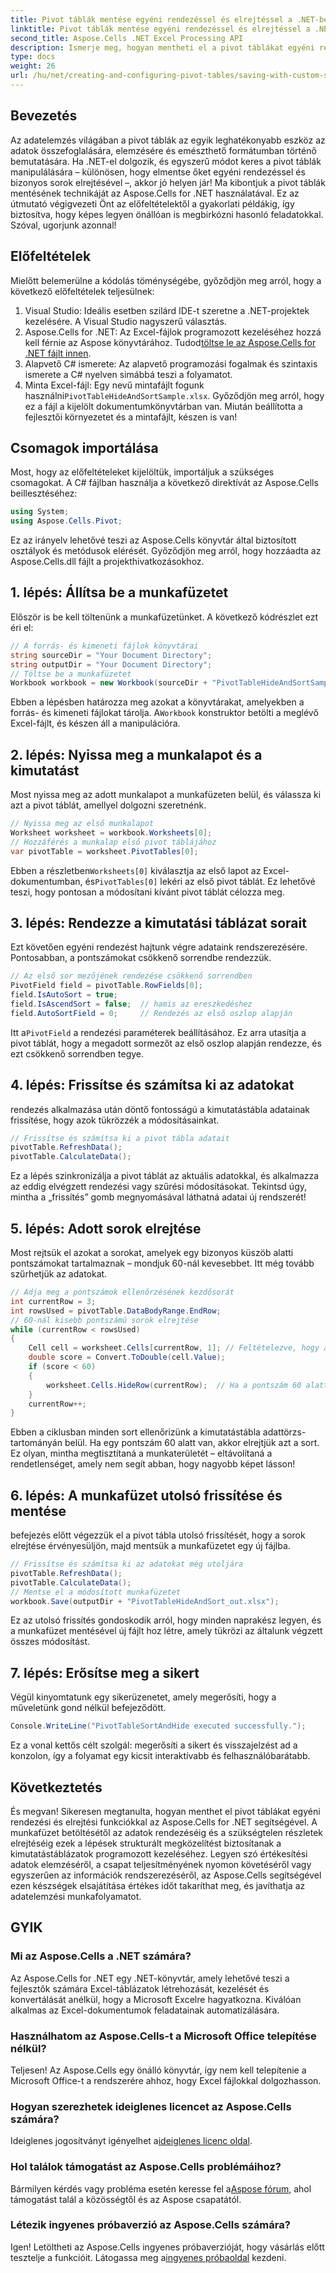 ```yaml
---
title: Pivot táblák mentése egyéni rendezéssel és elrejtéssel a .NET-ben
linktitle: Pivot táblák mentése egyéni rendezéssel és elrejtéssel a .NET-ben
second_title: Aspose.Cells .NET Excel Processing API
description: Ismerje meg, hogyan mentheti el a pivot táblákat egyéni rendezéssel és a sorok elrejtésével az Aspose.Cells for .NET segítségével. Lépésről lépésre útmutató gyakorlati példákkal.
type: docs
weight: 26
url: /hu/net/creating-and-configuring-pivot-tables/saving-with-custom-sort-and-hide/
---
```

## Bevezetés
Az adatelemzés világában a pivot táblák az egyik leghatékonyabb eszköz az adatok összefoglalására, elemzésére és emészthető formátumban történő bemutatására. Ha .NET-el dolgozik, és egyszerű módot keres a pivot táblák manipulálására – különösen, hogy elmentse őket egyéni rendezéssel és bizonyos sorok elrejtésével –, akkor jó helyen jár! Ma kibontjuk a pivot táblák mentésének technikáját az Aspose.Cells for .NET használatával. Ez az útmutató végigvezeti Önt az előfeltételektől a gyakorlati példákig, így biztosítva, hogy képes legyen önállóan is megbirkózni hasonló feladatokkal. Szóval, ugorjunk azonnal!
## Előfeltételek
Mielőtt belemerülne a kódolás töménységébe, győződjön meg arról, hogy a következő előfeltételek teljesülnek:
1. Visual Studio: Ideális esetben szilárd IDE-t szeretne a .NET-projektek kezelésére. A Visual Studio nagyszerű választás.
2.  Aspose.Cells for .NET: Az Excel-fájlok programozott kezeléséhez hozzá kell férnie az Aspose könyvtárához. Tudod[töltse le az Aspose.Cells for .NET fájlt innen](https://releases.aspose.com/cells/net/).
3. Alapvető C# ismerete: Az alapvető programozási fogalmak és szintaxis ismerete a C# nyelven simábbá teszi a folyamatot.
4.  Minta Excel-fájl: Egy nevű mintafájlt fogunk használni`PivotTableHideAndSortSample.xlsx`. Győződjön meg arról, hogy ez a fájl a kijelölt dokumentumkönyvtárban van.
Miután beállította a fejlesztői környezetet és a mintafájlt, készen is van!
## Csomagok importálása
Most, hogy az előfeltételeket kijelöltük, importáljuk a szükséges csomagokat. A C# fájlban használja a következő direktívát az Aspose.Cells beillesztéséhez:
```csharp
using System;
using Aspose.Cells.Pivot;
```
Ez az irányelv lehetővé teszi az Aspose.Cells könyvtár által biztosított osztályok és metódusok elérését. Győződjön meg arról, hogy hozzáadta az Aspose.Cells.dll fájlt a projekthivatkozásokhoz.
## 1. lépés: Állítsa be a munkafüzetet
Először is be kell töltenünk a munkafüzetünket. A következő kódrészlet ezt éri el:
```csharp
// A forrás- és kimeneti fájlok könyvtárai
string sourceDir = "Your Document Directory";
string outputDir = "Your Document Directory";
// Töltse be a munkafüzetet
Workbook workbook = new Workbook(sourceDir + "PivotTableHideAndSortSample.xlsx");
```
 Ebben a lépésben határozza meg azokat a könyvtárakat, amelyekben a forrás- és kimeneti fájlokat tárolja. A`Workbook` konstruktor betölti a meglévő Excel-fájlt, és készen áll a manipulációra.
## 2. lépés: Nyissa meg a munkalapot és a kimutatást
Most nyissa meg az adott munkalapot a munkafüzeten belül, és válassza ki azt a pivot táblát, amellyel dolgozni szeretnénk.
```csharp
// Nyissa meg az első munkalapot
Worksheet worksheet = workbook.Worksheets[0];
// Hozzáférés a munkalap első pivot táblájához
var pivotTable = worksheet.PivotTables[0];
```
 Ebben a részletben`Worksheets[0]` kiválasztja az első lapot az Excel-dokumentumban, és`PivotTables[0]` lekéri az első pivot táblát. Ez lehetővé teszi, hogy pontosan a módosítani kívánt pivot táblát célozza meg.
## 3. lépés: Rendezze a kimutatási táblázat sorait
Ezt követően egyéni rendezést hajtunk végre adataink rendszerezésére. Pontosabban, a pontszámokat csökkenő sorrendbe rendezzük.
```csharp
// Az első sor mezőjének rendezése csökkenő sorrendben
PivotField field = pivotTable.RowFields[0];
field.IsAutoSort = true;
field.IsAscendSort = false;  // hamis az ereszkedéshez
field.AutoSortField = 0;     // Rendezés az első oszlop alapján
```
 Itt a`PivotField` a rendezési paraméterek beállításához. Ez arra utasítja a pivot táblát, hogy a megadott sormezőt az első oszlop alapján rendezze, és ezt csökkenő sorrendben tegye. 
## 4. lépés: Frissítse és számítsa ki az adatokat
rendezés alkalmazása után döntő fontosságú a kimutatástábla adatainak frissítése, hogy azok tükrözzék a módosításainkat.
```csharp
// Frissítse és számítsa ki a pivot tábla adatait
pivotTable.RefreshData();
pivotTable.CalculateData();
```
Ez a lépés szinkronizálja a pivot táblát az aktuális adatokkal, és alkalmazza az eddig elvégzett rendezési vagy szűrési módosításokat. Tekintsd úgy, mintha a „frissítés” gomb megnyomásával láthatná adatai új rendszerét!
## 5. lépés: Adott sorok elrejtése
Most rejtsük el azokat a sorokat, amelyek egy bizonyos küszöb alatti pontszámokat tartalmaznak – mondjuk 60-nál kevesebbet. Itt még tovább szűrhetjük az adatokat.
```csharp
// Adja meg a pontszámok ellenőrzésének kezdősorát
int currentRow = 3;
int rowsUsed = pivotTable.DataBodyRange.EndRow;
// 60-nál kisebb pontszámú sorok elrejtése
while (currentRow < rowsUsed)
{
    Cell cell = worksheet.Cells[currentRow, 1]; // Feltételezve, hogy a pontszám az első oszlopban van
    double score = Convert.ToDouble(cell.Value);
    if (score < 60)
    {
        worksheet.Cells.HideRow(currentRow);  // Ha a pontszám 60 alatt van, rejtse el a sort
    }
    currentRow++;
}
```
Ebben a ciklusban minden sort ellenőrizünk a kimutatástábla adattörzs-tartományán belül. Ha egy pontszám 60 alatt van, akkor elrejtjük azt a sort. Ez olyan, mintha megtisztítaná a munkaterületét – eltávolítaná a rendetlenséget, amely nem segít abban, hogy nagyobb képet lásson!
## 6. lépés: A munkafüzet utolsó frissítése és mentése
befejezés előtt végezzük el a pivot tábla utolsó frissítését, hogy a sorok elrejtése érvényesüljön, majd mentsük a munkafüzetet egy új fájlba.
```csharp
// Frissítse és számítsa ki az adatokat még utoljára
pivotTable.RefreshData();
pivotTable.CalculateData();
// Mentse el a módosított munkafüzetet
workbook.Save(outputDir + "PivotTableHideAndSort_out.xlsx");
```
Ez az utolsó frissítés gondoskodik arról, hogy minden naprakész legyen, és a munkafüzet mentésével új fájlt hoz létre, amely tükrözi az általunk végzett összes módosítást.
## 7. lépés: Erősítse meg a sikert
Végül kinyomtatunk egy sikerüzenetet, amely megerősíti, hogy a műveletünk gond nélkül befejeződött.
```csharp
Console.WriteLine("PivotTableSortAndHide executed successfully.");
```
Ez a vonal kettős célt szolgál: megerősíti a sikert és visszajelzést ad a konzolon, így a folyamat egy kicsit interaktívabb és felhasználóbarátabb.
## Következtetés
És megvan! Sikeresen megtanulta, hogyan menthet el pivot táblákat egyéni rendezési és elrejtési funkciókkal az Aspose.Cells for .NET segítségével. A munkafüzet betöltésétől az adatok rendezéséig és a szükségtelen részletek elrejtéséig ezek a lépések strukturált megközelítést biztosítanak a kimutatástáblázatok programozott kezeléséhez. Legyen szó értékesítési adatok elemzéséről, a csapat teljesítményének nyomon követéséről vagy egyszerűen az információk rendszerezéséről, az Aspose.Cells segítségével ezen készségek elsajátítása értékes időt takaríthat meg, és javíthatja az adatelemzési munkafolyamatot.
## GYIK
### Mi az Aspose.Cells a .NET számára?
Az Aspose.Cells for .NET egy .NET-könyvtár, amely lehetővé teszi a fejlesztők számára Excel-táblázatok létrehozását, kezelését és konvertálását anélkül, hogy a Microsoft Excelre hagyatkozna. Kiválóan alkalmas az Excel-dokumentumok feladatainak automatizálására.
### Használhatom az Aspose.Cells-t a Microsoft Office telepítése nélkül?
Teljesen! Az Aspose.Cells egy önálló könyvtár, így nem kell telepítenie a Microsoft Office-t a rendszerére ahhoz, hogy Excel fájlokkal dolgozhasson.
### Hogyan szerezhetek ideiglenes licencet az Aspose.Cells számára?
 Ideiglenes jogosítványt igényelhet a[ideiglenes licenc oldal](https://purchase.aspose.com/temporary-license/).
### Hol találok támogatást az Aspose.Cells problémáihoz?
 Bármilyen kérdés vagy probléma esetén keresse fel a[Aspose fórum](https://forum.aspose.com/c/cells/9), ahol támogatást talál a közösségtől és az Aspose csapatától.
### Létezik ingyenes próbaverzió az Aspose.Cells számára?
 Igen! Letöltheti az Aspose.Cells ingyenes próbaverzióját, hogy vásárlás előtt tesztelje a funkcióit. Látogassa meg a[ingyenes próbaoldal](https://releases.aspose.com/) kezdeni.